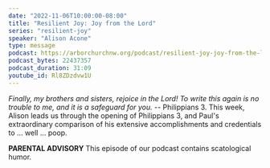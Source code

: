 ```yaml
---
date: "2022-11-06T10:00:00-08:00"
title: "Resilient Joy: Joy from the Lord"
series: "resilient-joy"
speaker: "Alison Acone"
type: message
podcast: https://arborchurchnw.org/podcast/resilient-joy-joy-from-the-lord.mp3
podcast_bytes: 22437357
podcast_duration: 31:09
youtube_id: Rl8ZDzdvw1U 
---
```


*Finally, my brothers and sisters, rejoice in the Lord! To write this again is no trouble to me, and it is a safeguard for you.* -- Philippians 3. This week, Alison leads us through the opening of Philippians 3, and Paul's extraordinary comparison of his extensive accomplishments and credentials to ... well ... poop.

**PARENTAL ADVISORY** This episode of our podcast contains scatological humor. 
